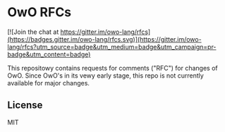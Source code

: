 # OwO RFCs

[![Join the chat at https://gitter.im/owo-lang/rfcs](https://badges.gitter.im/owo-lang/rfcs.svg)](https://gitter.im/owo-lang/rfcs?utm_source=badge&utm_medium=badge&utm_campaign=pr-badge&utm_content=badge)

This repositowy contains requests for comments ("RFC") for changes of OwO.
Since OwO's in its vewy early stage, this repo is not currently available for
major changes.

## License

MIT
